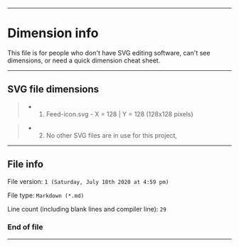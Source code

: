 
***

# Dimension info

This file is for people who don't have SVG editing software, can't see dimensions, or need a quick dimension cheat sheet.

***

## SVG file dimensions

> * 1. Feed-icon.svg - X = 128 | Y = 128 (128x128 pixels)

> * 2. No other SVG files are in use for this project,

***

## File info

File version: `1 (Saturday, July 18th 2020 at 4:59 pm)`

File type: `Markdown (*.md)`

Line count (including blank lines and compiler line): `29`

### End of file

***
